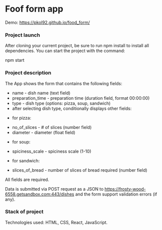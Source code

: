 # Foof form app

Demo: https://pkol92.github.io/food_form/

### Project launch
After cloning your current project, be sure to run npm install to install all dependencies.
You can start the project with the command:

npm start

### Project description
The App shows the form that contains the following fields:
- name - dish name (text field)
- preparation_time - preparation time (duration field, format 00:00:00)
- type - dish type (options: pizza, soup, sandwich)
- after selecting dish type, conditionally displays other fields:
* for pizza:
- no_of_slices - # of slices (number field)
- diameter - diameter (float field)
* for soup:
- spiciness_scale - spiciness scale (1-10)
* for sandwich:
- slices_of_bread - number of slices of bread required (number field)

All fields are required.

Data is submitted via POST request as a JSON to https://frosty-wood-6558.getsandbox.com:443/dishes and the form  support validation errors (if any).

### Stack of project
Technologies used: HTML, CSS, React, JavaScript.
